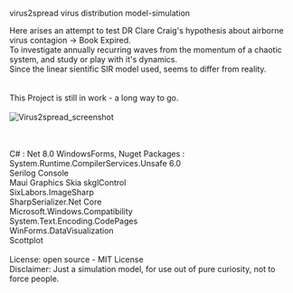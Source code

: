 virus2spread virus distribution model-simulation

Here arises an attempt to test DR Clare Craig's hypothesis about airborne virus contagion -> Book Expired.
<br> 
To investigate annually recurring waves from the momentum of a chaotic system, and study or play with it's dynamics.
<br> 
Since the linear sientific SIR model used, seems to differ from reality.
<br> 
<br> 
<br> 
This Project is still in work - a long way to go. 
<br>
<br>
![Virus2spread_screenshot](https://github.com/gitfrid/virus2spread/assets/148685307/a2376c66-2d05-4db9-b8b9-2e16b128cf9f)

<br>
<br>
C# : Net 8.0 WindowsForms, Nuget Packages : 
<br> 
System.Runtime.CompilerServices.Unsafe 6.0
<br> 
Serilog Console
<br> 
Maui Graphics Skia skglControl
<br> 
SixLabors.ImageSharp
<br> 
SharpSerializer.Net Core
<br> 
Microsoft.Windows.Compatibility
<br> 
System.Text.Encoding.CodePages
<br> 
WinForms.DataVisualization
<br>
Scottplot
<br>
<br>
License: open source - MIT License
<br>
Disclaimer: Just a simulation model, for use out of pure curiosity, not to force people.



